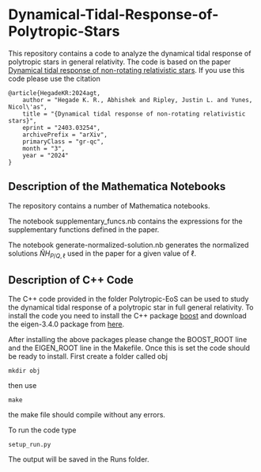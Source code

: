 # Dynamical-Tidal-Response-of-Polytropic-Stars

This repository contains a code to analyze the dynamical tidal response of polytropic stars in general relativity.
The code is based on the paper [Dynamical tidal response of non-rotating relativistic stars](https://arxiv.org/abs/2403.03254). If you use this code please use the citation
```
@article{HegadeKR:2024agt,
    author = "Hegade K. R., Abhishek and Ripley, Justin L. and Yunes, Nicol\'as",
    title = "{Dynamical tidal response of non-rotating relativistic stars}",
    eprint = "2403.03254",
    archivePrefix = "arXiv",
    primaryClass = "gr-qc",
    month = "3",
    year = "2024"
}
```

## Description of the Mathematica Notebooks

The repository contains a number of Mathematica notebooks.

The notebook supplementary_funcs.nb contains the expressions for the supplementary functions defined in the paper.

The notebook generate-normalized-solution.nb generates the normalized solutions $\hat{N} H_{P/Q,\ell}$ used in the paper for a given value of $\ell$.

## Description of C++ Code
The C++ code provided in the folder Polytropic-EoS can be used to study the dynamical tidal response of a polytropic star in full general relativity.
To install the code you need to install the C++ package [boost](https://formulae.brew.sh/formula/boost) and download the eigen-3.4.0 package from [here](https://eigen.tuxfamily.org/index.php?title=Main_Page).

After installing the above packages please change the BOOST_ROOT line and the EIGEN_ROOT line in the Makefile. 
Once this is set the code should be ready to install. 
First create a folder called obj 
```
mkdir obj
```
then use 
```
make
```
the make file should compile without any errors.

To run the code type 
```
setup_run.py 
```

The output will be saved in the Runs folder. 
